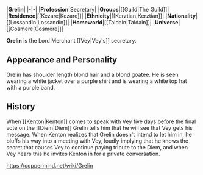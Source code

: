 |**Grelin**|
|-|-|
|**Profession**|Secretary|
|**Groups**|[[Guild\|The Guild]]|
|**Residence**|[[Kezare\|Kezare]]|
|**Ethnicity**|[[Kerztian\|Kerztian]]|
|**Nationality**|[[Lossandin\|Lossandin]]|
|**Homeworld**|[[Taldain\|Taldain]]|
|**Universe**|[[Cosmere\|Cosmere]]|

**Grelin** is the Lord Merchant [[Vey\|Vey's]] secretary.

## Appearance and Personality
Grelin has shoulder length blond hair and a blond goatee. He is seen wearing a white jacket over a purple shirt and is wearing a white top hat with a purple band.

## History
When [[Kenton\|Kenton]] comes to speak with Vey five days before the final vote on the [[Diem\|Diem]] Grelin tells him that he will see that Vey gets his message. When Kenton realizes that Grelin doesn't intend to let him in, he bluffs his way into a meeting with Vey, loudly implying that he knows the secret that causes Vey to continue paying tribute to the Diem, and when Vey hears this he invites Kenton in for a private conversation.



https://coppermind.net/wiki/Grelin
